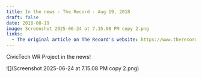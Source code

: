 ```yaml
---
title: In the news - The Record - Aug 19, 2018
draft: false
date: 2018-08-19
image: Screenshot 2025-06-24 at 7.15.08 PM copy 2.png
links:
  - The original article on The Record's website: https://www.therecord.com/news-story/8847728-techies-mobilizing-for-this-fall-s-municipal-elections-in-waterloo-region/
---
```

CivicTech WR Project in the news! 

![](Screenshot 2025-06-24 at 7.15.08 PM copy 2.png)